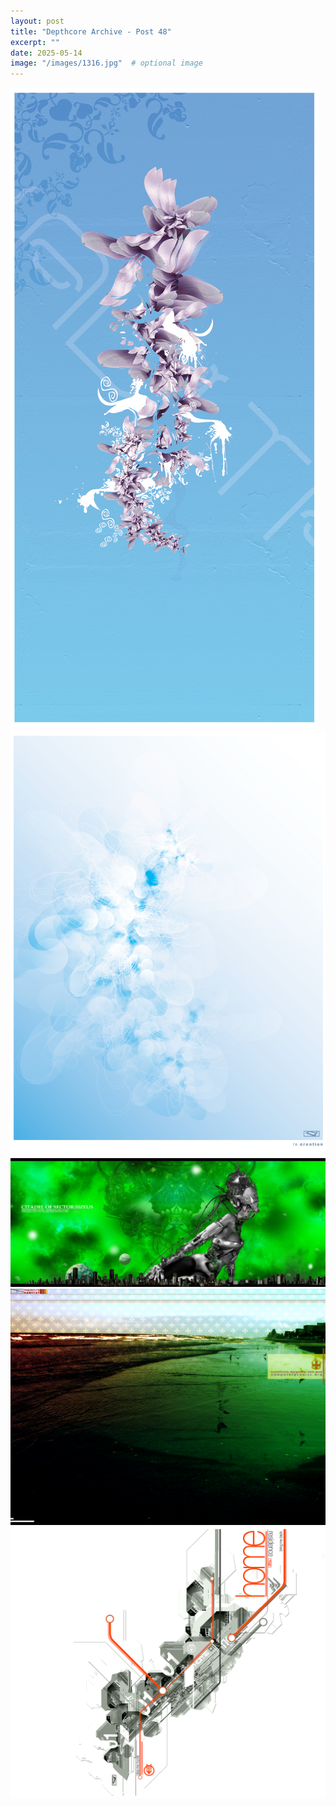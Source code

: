 ```yaml
---
layout: post
title: "Depthcore Archive - Post 48"
excerpt: ""
date: 2025-05-14
image: "/images/1316.jpg"  # optional image
---
```


<img src="/images/1316.jpg">
<img src="/images/1317.jpg" alt="1317.jpg"/>
<img src="/images/1318.jpg" alt="1318.jpg"/>
<img src="/images/1319.jpg" alt="1319.jpg"/>
<img src="/images/1320.jpg" alt="1320.jpg"/>
